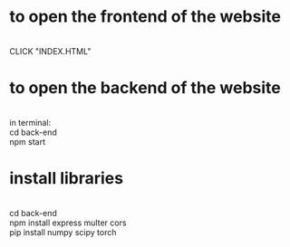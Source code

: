 <h1><strong>to open the frontend of the website</strong></h1>
<br> CLICK "INDEX.HTML"
<br> <h1><strong>to open the backend of the website</strong></h1>
<br> in terminal:
<br> cd back-end
<br> npm start
<br> <h1><strong>install libraries</strong></h1>
<br> cd back-end 
<br> npm install express multer cors
<br> pip install numpy scipy torch

